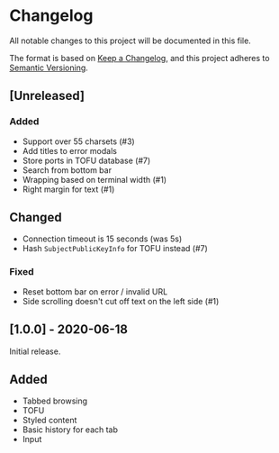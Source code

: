 # Changelog
All notable changes to this project will be documented in this file.

The format is based on [Keep a Changelog](https://keepachangelog.com/en/1.0.0/),
and this project adheres to [Semantic Versioning](https://semver.org/spec/v2.0.0.html).

## [Unreleased]
### Added
- Support over 55 charsets (#3)
- Add titles to error modals
- Store ports in TOFU database (#7)
- Search from bottom bar
- Wrapping based on terminal width (#1)
- Right margin for text (#1)

## Changed
- Connection timeout is 15 seconds (was 5s)
- Hash `SubjectPublicKeyInfo` for TOFU instead (#7)

### Fixed
- Reset bottom bar on error / invalid URL
- Side scrolling doesn't cut off text on the left side (#1)


## [1.0.0] - 2020-06-18
Initial release.

## Added
- Tabbed browsing
- TOFU
- Styled content
- Basic history for each tab
- Input
